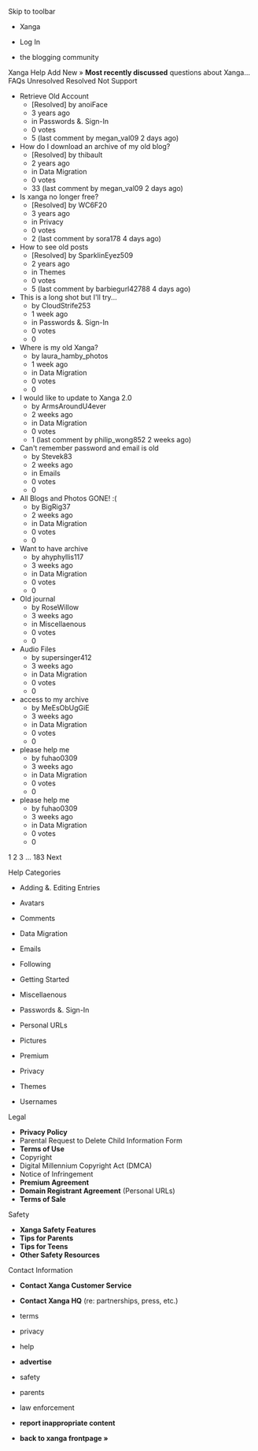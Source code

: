 Skip to toolbar

*   Xanga

*   Log In

*   the blogging community

Xanga Help Add New » **Most recently discussed** questions about Xanga… FAQs Unresolved Resolved Not Support

*   Retrieve Old Account
    *   \[Resolved\] by anoiFace
    *   3 years ago
    *   in Passwords &. Sign-In
    *   0 votes
    *   5 (last comment by megan\_val09 2 days ago)
*   How do I download an archive of my old blog?
    *   \[Resolved\] by thibault
    *   2 years ago
    *   in Data Migration
    *   0 votes
    *   33 (last comment by megan\_val09 2 days ago)
*   Is xanga no longer free?
    *   \[Resolved\] by WC6F20
    *   3 years ago
    *   in Privacy
    *   0 votes
    *   2 (last comment by sora178 4 days ago)
*   How to see old posts
    *   \[Resolved\] by SparklinEyez509
    *   2 years ago
    *   in Themes
    *   0 votes
    *   5 (last comment by barbiegurl42788 4 days ago)
*   This is a long shot but I'll try...
    *   by CloudStrife253
    *   1 week ago
    *   in Passwords &. Sign-In
    *   0 votes
    *   0
*   Where is my old Xanga?
    *   by laura\_hamby\_photos
    *   1 week ago
    *   in Data Migration
    *   0 votes
    *   0
*   I would like to update to Xanga 2.0
    *   by ArmsAroundU4ever
    *   2 weeks ago
    *   in Data Migration
    *   0 votes
    *   1 (last comment by philip\_wong852 2 weeks ago)
*   Can't remember password and email is old
    *   by Stevek83
    *   2 weeks ago
    *   in Emails
    *   0 votes
    *   0
*   All Blogs and Photos GONE! :(
    *   by BigRig37
    *   2 weeks ago
    *   in Data Migration
    *   0 votes
    *   0
*   Want to have archive
    *   by ahyphyllis117
    *   3 weeks ago
    *   in Data Migration
    *   0 votes
    *   0
*   Old journal
    *   by RoseWillow
    *   3 weeks ago
    *   in Miscellaenous
    *   0 votes
    *   0
*   Audio Files
    *   by supersinger412
    *   3 weeks ago
    *   in Data Migration
    *   0 votes
    *   0
*   access to my archive
    *   by MeEsObUgGiE
    *   3 weeks ago
    *   in Data Migration
    *   0 votes
    *   0
*   please help me
    *   by fuhao0309
    *   3 weeks ago
    *   in Data Migration
    *   0 votes
    *   0
*   please help me
    *   by fuhao0309
    *   3 weeks ago
    *   in Data Migration
    *   0 votes
    *   0

1 2 3 ... 183 Next

Help Categories

*   Adding &. Editing Entries
*   Avatars
*   Comments
*   Data Migration
*   Emails
*   Following
*   Getting Started
*   Miscellaenous

*   Passwords &. Sign-In
*   Personal URLs
*   Pictures
*   Premium
*   Privacy
*   Themes
*   Usernames

Legal

*   **Privacy Policy**
*   Parental Request to Delete Child Information Form
*   **Terms of Use**
*   Copyright
*   Digital Millennium Copyright Act (DMCA)
*   Notice of Infringement
*   **Premium Agreement**
*   **Domain Registrant Agreement** (Personal URLs)
*   **Terms of Sale**

Safety

*   **Xanga Safety Features**
*   **Tips for Parents**
*   **Tips for Teens**
*   **Other Safety Resources**

Contact Information

*   **Contact Xanga Customer Service**
*   **Contact Xanga HQ** (re: partnerships, press, etc.)

*   terms
*   privacy
*   help
*   **advertise**

*   safety
*   parents
*   law enforcement
*   **report inappropriate content**

*   **back to xanga frontpage »**